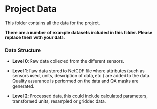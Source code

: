# Project Data

This folder contains all the data for the project.

**There are a number of example datasets included in this folder. Please replace them with your data.**

### Data Structure

- **Level 0**: Raw data collected from the different sensors.

- **Level 1**: Raw data stored to NetCDF file where attributes (such as sensors used, units, description of data, etc.) are added to the data. 
Quality assurance is performed on the data and QA masks are generated.

- **Level 2**: Processed data, this could include calculated parameters, transformed units, resampled or gridded data.
